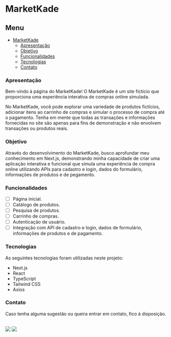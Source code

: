 # MarketKade

## Menu

- [MarketKade](#marketkade)
  - [Apresentação](#apresentação)
  - [Objetivo](#objetivo)
  - [Funcionalidades](#funcionalidades)
  - [Tecnologias](#tecnologias)
  - [Contato](#contato)

### Apresentação

Bem-vindo à página do MarketKade!
O MarketKade é um site fictício que proporciona uma experiência interativa de compras online simulada.

No MarketKade, você pode explorar uma variedade de produtos fictícios, adicionar itens ao carrinho de compras e simular o processo de compra até o pagamento. Tenha em mente que todas as transações e informações fornecidas no site são apenas para fins de demonstração e não envolvem transações ou produtos reais.

### Objetivo

Através do desenvolvimento do MarketKade, busco aprofundar meu conhecimento em Next.js, demonstrando minha capacidade de criar uma aplicação interativa e funcional que simula uma experiência de compra online utilizando APIs para cadastro e login, dados do formulário, informações de produtos e de pegamento.

### Funcionalidades

- [ ] Página inicial.
- [ ] Catálogo de produtos.
- [ ] Pesquisa de produtos.
- [ ] Carrinho de compras.
- [ ] Autenticação de usuário.
- [ ] Integração com API de cadastro e login, dados de formulário, informações de produtos e de pagamento.

### Tecnologias

As seguintes tecnologias foram utilizadas neste projeto:

- Next.js
- React
- TypeScript
- Tailwind CSS
- Axios

### Contato

Caso tenha alguma sugestão ou queira entrar em contato, fico à disposição.

<br>

<div>
  <a href="https://www.linkedin.com/in/marcelokade/" target="_blank"><img src="https://img.shields.io/badge/-LinkedIn-%230077B5?style=for-the-badge&logo=linkedin&logoColor=white" target="_blank"></a> 
  <a href="mailto:marcelo.kade@gmail.com"><img src="https://img.shields.io/badge/Gmail-D14836?style=for-the-badge&logo=gmail&logoColor=white" target="_blank"></a>
</div>
